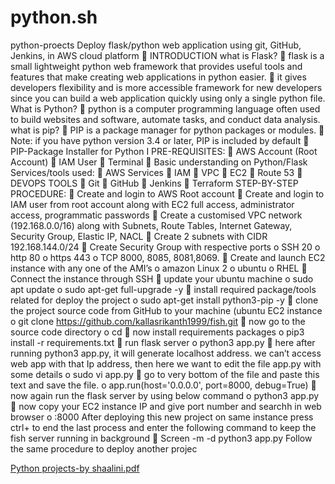 # python.sh
python-proects
Deploy flask/python web application using git, 
GitHub, Jenkins, in AWS cloud platform
 INTRODUCTION
what is Flask?
 flask is a small lightweight python web framework that provides useful tools and features that make 
creating web applications in python easier.
 it gives developers flexibility and is more accessible framework for new developers since you can 
build a web application quickly using only a single python file.
What is Python?
 python is a computer programming language often used to build websites and software, automate 
tasks, and conduct data analysis.
what is pip?
 PIP is a package manager for python packages or modules.
 Note: if you have python version 3.4 or later, PIP is included by default
 PIP-Package Installer for Python I
PRE-REQUISITES:
 AWS Account (Root Account)
 IAM User
 Terminal
 Basic understanding on Python/Flask
Services/tools used:
 AWS Services
 IAM
 VPC
 EC2
 Route 53
 DEVOPS TOOLS
 Git
 GitHub
 Jenkins
 Terraform
STEP-BY-STEP PROCEDURE:
 Create and login to AWS Root account
 Create and login to IAM user from root account along with EC2 full access, 
administrator access, programmatic passwords
 Create a customised VPC network (192.168.0.0/16) along with Subnets, Route Tables,
Internet Gateway, Security Group, Elastic IP, NACL
 Create 2 subnets with CIDR 192.168.144.0/24
 Create Security Group with respective ports
o SSH 20
o http 80
o https 443
o TCP 8000, 8085, 8081,8069.
 Create and launch EC2 instance with any one of the AMI’s
o amazon Linux 2
o ubuntu
o RHEL
 Connect the instance through SSH
 update your ubuntu machine
o sudo apt update
o sudo apt-get full-upgrade -y
 install required package/tools related for deploy the project
o sudo apt-get install python3-pip -y
 clone the project source code from GitHub to your machine (ubuntu EC2 instance
o git clone https://github.com/kallasrikanth1999/fish.git
 now go to the source code directory
o cd <directory>
 now install requirements packages
o pip3 install -r requirements.txt
 run flask server
o python3 app.py
 here after running python3 app.py, it will generate localhost address. we can’t access 
web app with that Ip address, then here we want to edit the file app.py with some 
details
o sudo vi app.py
 go to very bottom of the file and paste this text and save the file.
o app.run(host='0.0.0.0', port=8000, debug=True)
 now again run the flask server by using below command
o python3 app.py
 now copy your EC2 instance IP and give port number and searchh in web browser
o <ip adress>:8000
After deploying this new project on same instance press ctrl+ to end the last 
process and enter the following command to keep the fish server running in 
background 
 Screen -m -d python3 app.py
 Follow the same procedure to deploy another projec

[Python projects-by shaalini.pdf](https://github.com/shalu212/python.sh/files/11917101/Python.projects-by.shaalini.pdf)
